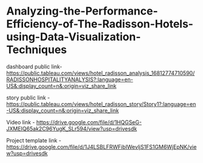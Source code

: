 # Analyzing-the-Performance-Efficiency-of-The-Radisson-Hotels-using-Data-Visualization-Techniques


dashboard public link- https://public.tableau.com/views/hotel_radisson_analysis_16812774710590/RADISSONHOSPITALITYANALYSIS?:language=en-US&:display_count=n&:origin=viz_share_link

story public link - https://public.tableau.com/views/hotel_radisson_story/Story1?:language=en-US&:display_count=n&:origin=viz_share_link

Video link - https://drive.google.com/file/d/1HQGSeG-JXMEIQ65ak2C96YugK_SLr594/view?usp=drivesdk

Project template link - https://drive.google.com/file/d/1J4LSBLFRWFibIWevljS1FS1GM6WjEpNK/view?usp=drivesdk
